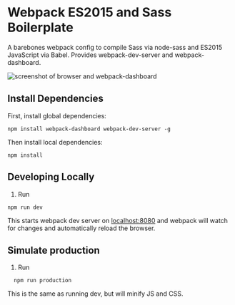 # Webpack ES2015 and Sass Boilerplate

A barebones webpack config to compile Sass via node-sass and ES2015 JavaScript via Babel. Provides webpack-dev-server and webpack-dashboard.

![screenshot of browser and webpack-dashboard](http://images.jakebot.com/oXnW0SE6.png)

## Install Dependencies

First, install global dependencies:

```
npm install webpack-dashboard webpack-dev-server -g
```

Then install local dependencies:

```
npm install
```

## Developing Locally
1. Run
```
npm run dev
```

This starts webpack dev server on [localhost:8080](http://localhost:8080) and webpack will watch for changes and automatically reload the browser.

## Simulate production
1. Run
```
  npm run production
```

This is the same as running dev, but will minify JS and CSS.

